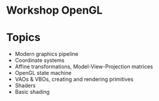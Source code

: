 Workshop OpenGL
===============

# Topics

 * Modern graphics pipeline
 * Coordinate systems
 * Affine transformations, Model-View-Projection matrices
 * OpenGL state machine
 * VAOs & VBOs, creating and rendering primitives
 * Shaders
 * Basic shading
